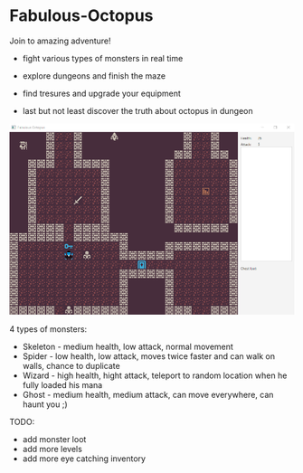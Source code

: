 # Fabulous-Octopus

Join to amazing adventure!

- fight various types of monsters in real time

- explore dungeons and finish the maze

- find tresures and upgrade your equipment

- last but not least discover the truth about octopus in dungeon

![](octopus.gif)

4 types of monsters:
- Skeleton - medium health, low attack, normal movement
- Spider - low health, low attack, moves twice faster and can walk on walls, chance to duplicate
- Wizard - high health, hight attack, teleport to random location when he fully loaded his mana
- Ghost - medium health, medium attack, can move everywhere, can haunt you ;)

TODO:
- add monster loot
- add more levels
- add more eye catching inventory
